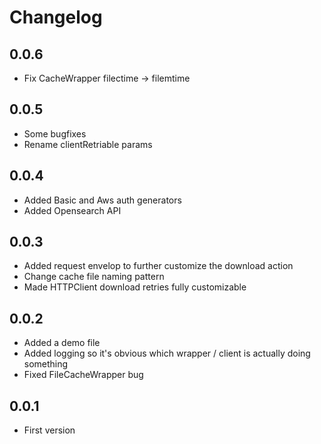 # Changelog

## 0.0.6

- Fix CacheWrapper filectime -> filemtime

## 0.0.5

- Some bugfixes
- Rename clientRetriable params

## 0.0.4

- Added Basic and Aws auth generators
- Added Opensearch API

## 0.0.3

- Added request envelop to further customize the download action
- Change cache file naming pattern
- Made HTTPClient download retries fully customizable 

## 0.0.2

- Added a demo file
- Added logging so it's obvious which wrapper / client is actually doing something
- Fixed FileCacheWrapper bug

## 0.0.1

- First version
